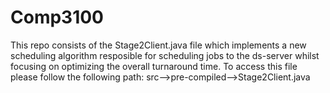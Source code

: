 # Comp3100
This repo consists of the Stage2Client.java file which implements a new scheduling algorithm resposible for scheduling jobs to the ds-server whilst focusing on optimizing the overall turnaround time.
To access this file please follow the following path: src-->pre-compiled-->Stage2Client.java
